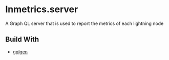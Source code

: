 # lnmetrics.server
A Graph QL server that is used to report the metrics of each lightning node


## Build With

- [gqlgen](https://github.com/99designs/gqlgen)
